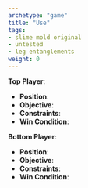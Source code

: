```yaml
---
archetype: "game"
title: "Use"
tags: 
- slime mold original
- untested
- leg entanglements
weight: 0
---
```


**Top Player**:
  * **Position**:
  * **Objective**: 
  * **Constraints**:
  * **Win Condition**:

**Bottom Player**:
  * **Position**:
  * **Objective**: 
  * **Constraints**:
  * **Win Condition**:
